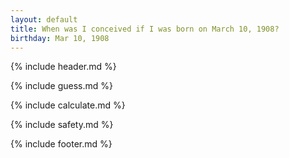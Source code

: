```yaml
---
layout: default
title: When was I conceived if I was born on March 10, 1908?
birthday: Mar 10, 1908
---
```


{% include header.md %}

{% include guess.md %}

{% include calculate.md %}

{% include safety.md %}

{% include footer.md %}




